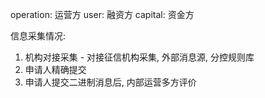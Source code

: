 operation:  运营方
user: 融资方
capital: 资金方

信息采集情况:

1. 机构对接采集 -  对接征信机构采集, 外部消息源, 分控规则库
2. 申请人精确提交
3. 申请人提交二进制消息后, 内部运营多方评价

